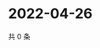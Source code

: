 # 2022-04-26

共 0 条

<!-- BEGIN WEIBO -->
<!-- 最后更新时间 Tue Apr 26 2022 22:11:51 GMT+0800 (China Standard Time) -->

<!-- END WEIBO -->
